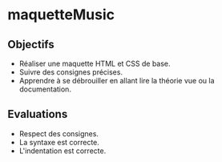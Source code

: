 # maquetteMusic
## Objectifs
- Réaliser une maquette  HTML et CSS de base.
- Suivre des consignes précises.
- Apprendre à se débrouiller en allant lire la théorie vue ou la documentation. 

## Evaluations
- Respect des consignes.
- La syntaxe est correcte.
- L'indentation est correcte.